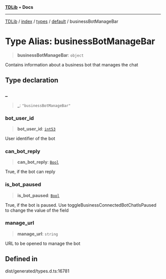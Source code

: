 [**TDLib**](../../../../../../README.md) • **Docs**

***

[TDLib](../../../../../../modules.md) / [index](../../../../../README.md) / [types](../../../README.md) / [default](../README.md) / businessBotManageBar

# Type Alias: businessBotManageBar

> **businessBotManageBar**: `object`

Contains information about a business bot that manages the chat

## Type declaration

### \_

> **\_**: `"businessBotManageBar"`

### bot\_user\_id

> **bot\_user\_id**: [`int53`](int53.md)

User identifier of the bot

### can\_bot\_reply

> **can\_bot\_reply**: [`Bool`](Bool.md)

True, if the bot can reply

### is\_bot\_paused

> **is\_bot\_paused**: [`Bool`](Bool.md)

True, if the bot is paused. Use toggleBusinessConnectedBotChatIsPaused to change the value of the field

### manage\_url

> **manage\_url**: `string`

URL to be opened to manage the bot

## Defined in

dist/generated/types.d.ts:16781
